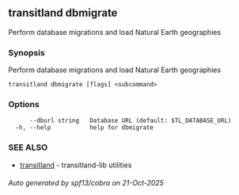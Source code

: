 ## transitland dbmigrate

Perform database migrations and load Natural Earth geographies

### Synopsis

Perform database migrations and load Natural Earth geographies



```
transitland dbmigrate [flags] <subcommand>
```

### Options

```
      --dburl string   Database URL (default: $TL_DATABASE_URL)
  -h, --help           help for dbmigrate
```

### SEE ALSO

* [transitland](transitland.md)	 - transitland-lib utilities

###### Auto generated by spf13/cobra on 21-Oct-2025

